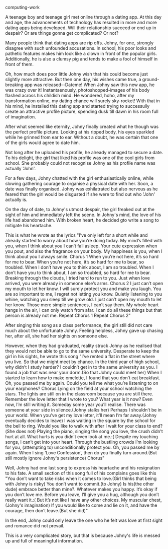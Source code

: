 computing-work

A teenage boy and teenage girl met online through a dating app.
At this day and age, the advancements of technology has resulted in more and more dating apps being developed. 
Will their relationship succeed or end up in despair?
Or are things gonna get complicated?
Or not?

Many people think that dating apps are rip offs. Johny, for one, strongly disagree with such unfounded accusations. 
In school, his poor looks and pathetic features makes him look like a clown in front of the popular girls.
Additionally, he is also a clumsy pig and tends to make a fool of himself in front of them.

Oh, how much does poor little Johny wish that his could become just slightly more attractive. 
But then one day, his wishes came true, a ground-breaking app was released--Dateme!
When Johny saw this new app, he was crazy over it!
Instantaenously, photoshopped-images of his body flashed across his childish mind.
He wondered, hoho, after my transformation online, my dating chance will surely sky-rocket!
With that in his mind, he installed this dating app and started trying to successully create an attractive profile picture, spending dusk till dawn in his room full of imagination.

After what seemed like eternity, Johny finally created what he though was the perfect profile picture.
Looking at his ripped body, his eyes sparkled while he grinned from ear to ear.
Without a doubt, he was certain that one of the girls would agree to date him.

Not long after he uploaded his profile, he already managed to secure a date. 
To his delight, the girl that liked his profile was one of the cool girls from school.
She probably could not recognise Johny as his profile name was actually 'John'.

For a few days, Johny chatted with the girl enthusiastically online, while slowing gathering courage to organise a physical date with her.
Soon, a date was finally organised.
Johny was exhilatrated but also nervous as he feared that the girl would be disgusted if she were to find out who 'John' actually is.

On the day of date, to Johny's utmost despair, the girl freaked out at the sight of him and immediately left the scene.
In Johny's mind, the love of his life had abandoned him. 
With broken heart, he decided gto write a song to mitigate his heartache.

This is what he wrote as the lyrics 
   "I’ve only left for a short while and already started to worry about how you’re doing today.
My mind’s filled with you, when I think about you I can’t fall asleep.
Your cute expression when you pout, and also the fragrance on your body.
My happiness is you, when I think about you I always smile.
   Chorus 1
When you’re not here, it’s so hard for me to bear.
When you’re not here, it’s so hard for me to bear, so troubled.
When I don’t have you to think about, I am so troubled.
When I don’t have you to think about, I am so troubled, so hard for me to bear.
Breaking through the clouds, I tried hard to run to you.
Just when love arrived, you were already in someone else’s arms.
   Chorus 2
I just can’t open my mouth to let her know.
I will surely protect you and make you laugh.
You are so important to me, I regret not letting you know.
Quietly listening to you whine, watching you sleep till we grow old.
I just can’t open my mouth to let her know.
Those mere simple sentences, I can’t say them.
My whole heart hangs in the air, I can only watch from afar.
I can do all these things but that person is already not me.
Repeat Chorus 1
Repeat Chorus 2"

After singing this song as a class performance, the girl still did not care much about the unfortunate Johny.
Feeling helpless, Johny gave up chasing her, after all, she had her sights on someone else.

However, when they had graduated, reality struck Johny as he realised that they would not be able to go to the same university.
Desperate to keep the girl in his sights, he wrote this song
   "I’ve rented a flat in the street where you live.
So that we might meet by chance.
In the third year of high school, why didn’t I study harder?
I couldn’t get in to the same university as you.
I found a job that was near your dorm.(So that Johny could meet her)
When I started to learn how to make omelette, I found that you don’t eat breakfast.
Oh, you passed me by again.
Could you tell me what you’re listening to on your earphones?
   Chorus
Lying on the field at your school watching the stars.
The lights are still on in the classroom because you are still there.
Remember the love letter that I wrote to you?
What year is it now? Even now, I’m still writing it.
Someday some year you’ll realise.
There was someone at your side in silence.(Johny stalks her)
Perhaps I shouldn’t be in your world.
When you’ve get my love letter, it’ll mean I’m far away.(Johny eventually decides to leave)
   I was waiting in the square by the school for the bell to ring.
Would you like to walk with after I wait for your class to end?(She does not)
Playing the piano, singing the song you love, the crush didn’t hurt at all.
What hurts is you didn’t even look at me.:(
Despite my touching songs, I can’t get into your heart.
Through the bustling crowds I’m looking for you, (attempting to) unconditionally protect you.
Oh, you passed me by again.
When I sing ‘Love Confession’, then do you finally turn around.(But still mostly ignore Johny's persistence)
   Chorus"
   
Well, Johny had one last song to express his heartache and his resignation to his fate.
A small section of this song full of his complains goes like this
   "You don’t want to take risks when it comes to love.(Girl thinks that being with Johny is risky)
You don’t want to commit.(to Johny)
Is his(the other dude) embrace better than mine?.
Whatever makes you happy.
It’s okay if you don’t love me.
Before you leave,
I’ll give you a hug, although you don’t really want it.:(
But it’s not like I have any other choices.
My muscular chest,(Johny's imagination)
If you would like to come and lie on it,
and have the courage, then don’t leave.(But she did)"

In the end, Johny could only leave the one who he felt was love at first sight and romance did not prevail.

This is a very complicated story, but that is because Johny's life is messed up and full of meaningful information. 



   

